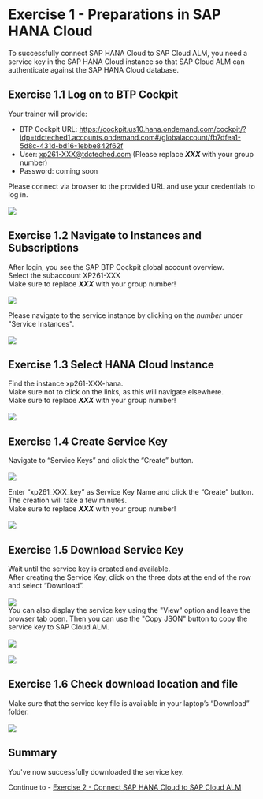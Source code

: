 # Exercise 1 - Preparations in SAP HANA Cloud

To successfully connect SAP HANA Cloud to SAP Cloud ALM, you need a service key in the SAP HANA Cloud instance so that SAP Cloud ALM can authenticate against the SAP HANA Cloud database. 

## Exercise 1.1 Log on to BTP Cockpit

Your trainer will provide:  
- BTP Cockpit URL: https://cockpit.us10.hana.ondemand.com/cockpit/?idp=tdcteched1.accounts.ondemand.com#/globalaccount/fb7dfea1-5d8c-431d-bd16-1ebbe842f62f
- User: xp261-XXX@tdcteched.com (Please replace _**XXX**_ with your group number) 
- Password: coming soon

Please connect via browser to the provided URL and use your credentials to log in.  
<br>![](/exercises/ex1/images/Ex1_1.png)

## Exercise 1.2 Navigate to Instances and Subscriptions

After login, you see the SAP BTP Cockpit global account overview.  
Select the subaccount XP261-XXX  
Make sure to replace _**XXX**_ with your group number!  
<br>![](/exercises/ex1/images/Ex1_2a.png)

Please navigate to the service instance by clicking on the _number_ under "Service Instances".  
<br>![](/exercises/ex1/images/Ex1_2b.png)

## Exercise 1.3 Select HANA Cloud Instance

Find the instance xp261-XXX-hana.  
Make sure not to click on the links, as this will navigate elsewhere.  
Make sure to replace _**XXX**_ with your group number!  
<br>![](/exercises/ex1/images/Ex1_3a.png)

## Exercise 1.4 Create Service Key

Navigate to “Service Keys” and click the “Create” button.  
<br>![](/exercises/ex1/images/Ex1_4a.png)

Enter “xp261_XXX_key” as Service Key Name and click the “Create” button.
The creation will take a few minutes.  
Make sure to replace _**XXX**_ with your group number!  
<br>![](/exercises/ex1/images/Ex1_5a.png)

## Exercise 1.5 Download Service Key

Wait until the service key is created and available.  
After creating the Service Key, click on the three dots at the end of the row and select “Download”.  
<br>![](/exercises/ex1/images/Ex1_6a.png)  
You can also display the service key using the "View" option and leave the browser tab open. Then you can use the "Copy JSON" button to copy the service key to SAP Cloud ALM.  
<br>![](/exercises/ex1/images/Ex1_6b.png)  
<br>![](/exercises/ex1/images/Ex1_6c.png)  

## Exercise 1.6 Check download location and file

Make sure that the service key file is available in your laptop’s “Download” folder.  
<br>![](/exercises/ex1/images/Ex1_7.png)

## Summary

You've now successfully downloaded the service key.

Continue to - [Exercise 2 - Connect SAP HANA Cloud to SAP Cloud ALM](../ex2/README.md)
